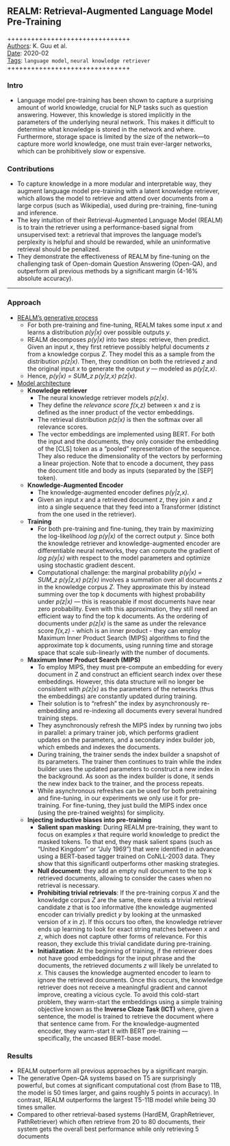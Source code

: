 ## REALM: Retrieval-Augmented Language Model Pre-Training

+++++++++++++++++++++++++++++++  
<ins>Authors</ins>: K. Guu et al.  
<ins>Date</ins>: 2020-02  
<ins>Tags</ins>: `language model`, `neural knowledge retriever`   
+++++++++++++++++++++++++++++++  


### Intro

- Language model pre-training has been shown to capture a surprising amount of world knowledge, crucial for NLP tasks such as question answering. However, this knowledge is stored implicitly in the parameters of the underlying neural network. This makes it difficult to determine what knowledge is stored in the network and where. Furthermore, storage space is limited by the size of the network—to capture more world knowledge, one must train ever-larger networks, which can be prohibitively slow or expensive.


### Contributions

- To capture knowledge in a more modular and interpretable way, they augment language model pre-training with a latent knowledge retriever, which allows the model to retrieve and attend over documents from a large corpus (such as Wikipedia), used during pre-training, fine-tuning and inference.
- The key intuition of their Retrieval-Augmented Language Model (REALM) is to train the retriever using a performance-based signal from unsupervised text: a retrieval that improves the language model’s perplexity is helpful and should be rewarded, while an uninformative retrieval should be penalized.
- They demonstrate the effectiveness of REALM by fine-tuning on the challenging task of Open-domain Question Answering (Open-QA), and outperform all previous methods by a significant margin (4-16% absolute accuracy).

***

### Approach

- <ins>REALM’s generative process</ins>
  - For both pre-training and fine-tuning, REALM takes some input *x* and learns a distribution *p(y|x)* over possible outputs *y*.
  - REALM decomposes *p(y|x)* into two steps: retrieve, then predict. Given an input *x*, they first retrieve possibly helpful documents *z* from a knowledge corpus *Z*. They model this as a sample from the distribution *p(z|x)*. Then, they condition on both the retrieved *z* and the original input *x* to generate the output *y* — modeled as *p(y|z,x)*.
  - Hence, *p(y|x) = SUM_z  p(y|z,x) p(z|x)*.
- <ins>Model architecture</ins>
  - **Knowledge retriever**
    - The neural knowledge retriever models *p(z|x)*.
    - They define the *relevance score* *f(x,z)* between x and z is defined as the inner product of the vector embeddings.
    - The retrieval distribution *p(z|x)* is then the softmax over all relevance scores.
    - The vector embeddings are implemented using BERT. For both the input and the documents, they only consider the embedding of the [CLS] token as a “pooled” representation of the sequence. They also reduce the dimensionality of the vectors by performing a linear projection. Note that to encode a document, they pass the document title and body as inputs (separated by the [SEP] token).
  - **Knowledge-Augmented Encoder**
    - The knowledge-augmented encoder defines *p(y|z,x)*.
    - Given an input *x* and a retrieved document *z*, they join *x* and *z* into a single sequence that they feed into a Transformer (distinct from the one used in the retriever).
  - **Training**
    - For both pre-training and fine-tuning, they train by maximizing the log-likelihood *log p(y|x)* of the correct output *y*. Since both the knowledge retriever and knowledge-augmented encoder are differentiable neural networks, they can compute the gradient of *log p(y|x)* with respect to the model parameters and optimize using stochastic gradient descent.
    - Computational challenge: the marginal probability *p(y|x) = SUM_z  p(y|z,x) p(z|x)* involves a summation over all documents *z* in the knowledge corpus *Z*. They approximate this by instead summing over the top k documents with highest probability under *p(z|x)* — this is reasonable if most documents have near zero probability. Even with this approximation, they still need an efficient way to find the top k documents. As the ordering of documents under *p(z|x)* is the same as under the relevance score *f(x,z)* - which is an inner product - they can employ Maximum Inner Product Search (MIPS) algorithms to find the approximate top k documents, using running time and storage space that scale sub-linearly with the number of documents.
  - **Maximum Inner Product Search (MIPS)**
    - To employ MIPS, they must pre-compute an embedding for every document in Z and construct an efficient search index over these embeddings. However, this data structure will no longer be consistent with *p(z|x)* as the parameters of the networks (thus the embeddings) are constantly updated during training.
    - Their solution is to “refresh” the index by asynchronously re-embedding and re-indexing all documents every several hundred training steps.
    - They asynchronously refresh the MIPS index by running two jobs in parallel: a primary trainer job, which performs gradient updates on the parameters, and a secondary index builder job, which embeds and indexes the documents.
    - During training, the trainer sends the index builder a snapshot of its parameters. The trainer then continues to train while the index builder uses the updated parameters to construct a new index in the background. As soon as the index builder is done, it sends the new index back to the trainer, and the process repeats.
    - While asynchronous refreshes can be used for both pretraining and fine-tuning, in our experiments we only use it for pre-training. For fine-tuning, they just build the MIPS index once (using the pre-trained weights) for simplicity.
  - **Injecting inductive biases into pre-training**
    - **Salient span masking**: During REALM pre-training, they want to focus on examples *x* that require world knowledge to predict the masked tokens. To that end, they mask salient spans (such as “United Kingdom” or “July 1969”) that were identified in advance using a BERT-based tagger trained on CoNLL-2003 data. They show that this significantl outperforms other masking strategies.
    - **Null document**: they add an empty null document to the top k retrieved documents, allowing to consider the cases when no retrieval is necessary.
    - **Prohibiting trivial retrievals**: If the pre-training corpus *X* and the knowledge corpus *Z* are the same, there exists a trivial retrieval candidate *z* that is too informative (the knowledge augmented encoder can trivially predict *y* by looking at the unmasked version of *x* in *z*). If this occurs too often, the knowledge retriever ends up learning to look for exact string matches between *x* and *z*, which does not capture other forms of relevance. For this reason, they exclude this trivial candidate during pre-training.
    - **Initialization**: At the beginning of training, if the retriever does not have good embeddings for the input phrase and the documents, the retrieved documents *z* will likely be unrelated to *x*. This causes the knowledge augmented encoder to learn to ignore the retrieved documents. Once this occurs, the knowledge retriever does not receive a meaningful gradient and cannot improve, creating a vicious cycle. To avoid this cold-start problem, they warm-start the embeddings using a simple training objective known as the **Inverse Cloze Task (ICT)** where, given a sentence, the model is trained to retrieve the document where that sentence came from. For the knowledge-augmented encoder, they warm-start it with BERT pre-training — specifically, the uncased BERT-base model.


### Results

- REALM outperform all previous approaches by a significant margin.
- The generative Open-QA systems based on T5 are surprisingly powerful, but comes at significant computational cost (from Base to 11B, the model is 50 times larger, and gains roughly 5 points in accuracy). In contrast, REALM outperforms the largest T5-11B model while being 30 times smaller.
- Compared to other retrieval-based systems (HardEM, GraphRetriever, PathRetriever) which often retrieve from 20 to 80 documents, their system gets the overall best performance while only retrieving 5 documents

